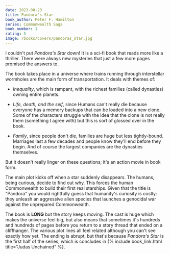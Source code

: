 ```yaml
---
date: 2023-08-23
title: Pandora's Star
book_author: Peter F. Hamilton
series: Commonwealth Saga
book_number: 1
rating: 5
image: /books/covers/pandoras_star.jpg
---
```


I couldn't put <cite class="book-title">Pandora's Star</cite> down! It is a
sci-fi book that reads more like a thriller. There were always new mysteries
that just a few more pages promised the answers to.

The book takes place in a universe where trains running through interstellar
wormholes are the main form of transportation. It deals with themes of:

- _Inequality_, which is rampant, with the richest families (called dynasties)
  owning entire planets.

- _Life, death, and the self_, since Humans can't really die because everyone
  has a memory backups that can be loaded into a new clone. Some of the
  characters struggle with the idea that the clone is not really them
  (something I agree with) but this is sort of glossed over in the book.

- _Family_, since people don't die, families are huge but less tightly-bound.
  Marriages last a few decades and people know they'll end before they begin.
  And of course the largest companies are the dynasties themselves.

But it doesn't really linger on these questions; it's an action movie in book
form.

The main plot kicks off when a star suddenly disappears. The humans, being
curious, decide to find out why. This forces the human Commonwealth to build
their first real starships. Given that the title is "Pandora" you would
rightfully guess that humanity's curiosity is costly: they unleash an
aggressive alien species that launches a genocidal war against the unprepared
Commonwealth.

The book is **LONG** but the story keeps moving. The cast is huge which makes
the universe feel big, but also means that sometimes it's hundreds and
hundreds of pages before you return to a story thread that ended on a
cliffhanger. The various plot lines all feel related although you can't see
exactly how yet. The ending is abrupt, but that's because <cite
class="book-title">Pandora's Star</cite> is the first half of the series,
which is concludes in {% include book_link.html title="Judas Unchained" %}.
